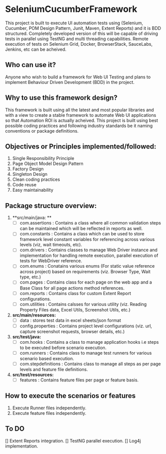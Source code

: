 # SeleniumCucumberFramework
This project is built to execute UI automation tests using (Selenium, Cucumber, POM Design Pattern, Junit, Maven, Extent Reports) and it is BDD structured.
Completely developed version of this will be capable of driving tests in parallel using TestNG and multi threading capabilities. Remote execution of tests on Selenium Grid, Docker, BrowserStack, SauceLabs, Jenkins, etc can be acheived.

## Who can use it?
Anyone who wish to build a framework for Web UI Testing and plans to implement Behaviour Driven Development (BDD) in the project.

## Why to use this framework design?
This framework is built using all the latest and most popular libraries and with a view to create a stable framework to automate Web UI applications so that Automation ROI is actually acheived. This project is built using best possible coding practices and following industry standards be it naming conventions or package definitions.

## Objectives or Principles implemented/followed: 
1. Single Responsibility Principle
2. Page Object Model Design Pattern
3. Factory Design
4. Singleton Design
5. Clean coding practices
6. Code reuse
7. Easy maintainability

## Package structure overview: 
1. **src/main/java: **  
    - [ ] com.assertions : Contains a class where all common validation steps can be maintained which will be reflected in reports as well. 
    - [ ] com.constants : Contains a class which can be used to store framework level constant variables for referencing across various levels (viz, wait timeouts, etc).   
    - [ ] com.drivers : Contains classes to manage Web Driver instance and implementation for handling remote execution, parallel execution of tests for WebDriver reference.   
    - [ ] com.enums : Conatains various enums (For static value reference across project) based on requirements (viz. Browser Type, Wait type, etc.)    
    - [ ] com.pages : Contains class for each page on the web app and a Base Class for all page actions method references.  
    - [ ] com.reports : Contains class for custom Extent Report configurations. 
    - [ ] com.utilities : Contains calsses for various utility (viz. Reading Property Files data, Excel Utils, Screenshot Utils, etc.)  
    
2. **src/main/resources:**  
    - [ ] data : stores test data in excel sheets/json format 
    - [ ] config.properties : Contains project level configurations (viz. url, capture screenshot requests, browser details, etc.)    
    
3. **src/test/java:**    
    - [ ] com.hooks : Contains a class to manage application hooks i.e steps to be executed before scenario execution.  
    - [ ] com.runners : Contains class to manage test runners for various scenario based execution. 
    - [ ] com.stepdefinitions : Contains class to manage all steps as per page levels and feature file definitions. 
    
4. **src/test/resources:**    
    - [ ] features : Contains feature files per page or feature basis.
    
## How to execute the scenarios or features
1. Execute Runner files independently.
2. Execute feature files independently.

## To DO
[] Extent Reports integration.
[] TestNG parallel execution.
[] Log4j implementation.
    
